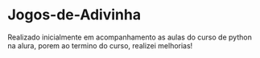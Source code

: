 # Jogos-de-Adivinha
Realizado inicialmente em acompanhamento as aulas do curso de python na alura, porem ao termino do curso, realizei melhorias!
